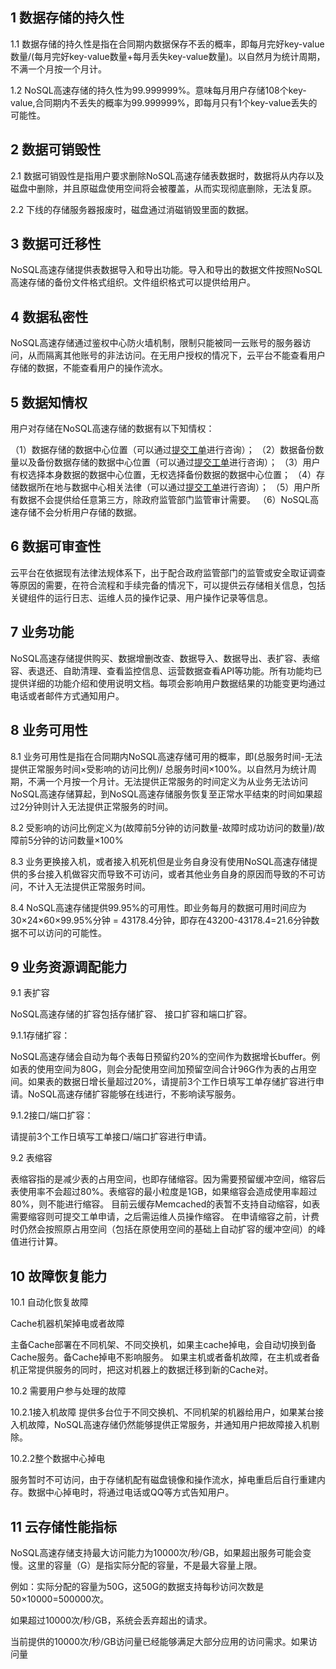 ##  1 数据存储的持久性

1.1 数据存储的持久性是指在合同期内数据保存不丢的概率，即每月完好key-value数量/(每月完好key-value数量+每月丢失key-value数量)。以自然月为统计周期，不满一个月按一个月计。

1.2 NoSQL高速存储的持久性为99.999999%。意味每月用户存储108个key-value,合同期内不丢失的概率为99.999999%，即每月只有1个key-value丢失的可能性。

## 2 数据可销毁性

2.1 数据可销毁性是指用户要求删除NoSQL高速存储表数据时，数据将从内存以及磁盘中删除，并且原磁盘使用空间将会被覆盖，从而实现彻底删除，无法复原。

2.2 下线的存储服务器报废时，磁盘通过消磁销毁里面的数据。

## 3 数据可迁移性

NoSQL高速存储提供表数据导入和导出功能。导入和导出的数据文件按照NoSQL高速存储的备份文件格式组织。文件组织格式可以提供给用户。

## 4 数据私密性

NoSQL高速存储通过鉴权中心防火墙机制，限制只能被同一云账号的服务器访问，从而隔离其他账号的非法访问。在无用户授权的情况下，云平台不能查看用户存储的数据，不能查看用户的操作流水。

## 5 数据知情权

用户对存储在NoSQL高速存储的数据有以下知情权：

（1）数据存储的数据中心位置（可以通过[提交工单](http://console.tce.fsphere.cn/ticket)进行咨询）；
（2）数据备份数量以及备份数据存储的数据中心位置（可以通过[提交工单](http://console.tce.fsphere.cn/ticket)进行咨询）；
（3）用户有权选择本身数据的数据中心位置，无权选择备份数据的数据中心位置；
（4）存储数据所在地与数据中心相关法律（可以通过[提交工单](http://console.tce.fsphere.cn/ticket)进行咨询）；
（5）用户所有数据不会提供给任意第三方，除政府监管部门监管审计需要。
（6）NoSQL高速存储不会分析用户存储的数据。

## 6 数据可审查性

云平台在依据现有法律法规体系下，出于配合政府监管部门的监管或安全取证调查等原因的需要，在符合流程和手续完备的情况下，可以提供云存储相关信息，包括关键组件的运行日志、运维人员的操作记录、用户操作记录等信息。

## 7 业务功能

NoSQL高速存储提供购买、数据增删改查、数据导入、数据导出、表扩容、表缩容、表退还、自助清理、查看监控信息、运营数据查看API等功能。所有功能均已提供详细的功能介绍和使用说明文档。每项会影响用户数据结果的功能变更均通过电话或者邮件方式通知用户。

## 8 业务可用性

8.1 业务可用性是指在合同期内NoSQL高速存储可用的概率，即(总服务时间-无法提供正常服务时间×受影响的访问比例)/ 总服务时间×100%。以自然月为统计周期，不满一个月按一个月计。无法提供正常服务的时间定义为从业务无法访问NoSQL高速存储算起，到NoSQL高速存储服务恢复至正常水平结束的时间如果超过2分钟则计入无法提供正常服务的时间。

8.2 受影响的访问比例定义为(故障前5分钟的访问数量-故障时成功访问的数量)/故障前5分钟的访问数量×100%

8.3 业务更换接入机，或者接入机死机但是业务自身没有使用NoSQL高速存储提供的多台接入机做容灾而导致不可访问，或者其他业务自身的原因而导致的不可访问，不计入无法提供正常服务时间。

8.4 NoSQL高速存储提供99.95%的可用性。即业务每月的数据可用时间应为30×24×60×99.95%分钟 = 43178.4分钟，即存在43200-43178.4=21.6分钟数据不可以访问的可能性。

## 9 业务资源调配能力

9.1 表扩容

NoSQL高速存储的扩容包括存储扩容、 接口扩容和端口扩容。

9.1.1存储扩容：

NoSQL高速存储会自动为每个表每日预留约20%的空间作为数据增长buffer。例如表的使用空间为80G，则会分配使用空间加预留空间合计96G作为表的占用空间。如果表的数据日增长量超过20%，请提前3个工作日填写工单存储扩容进行申请。NoSQL高速存储扩容能够在线进行，不影响读写服务。

9.1.2接口/端口扩容：

请提前3个工作日填写工单接口/端口扩容进行申请。

9.2 表缩容

表缩容指的是减少表的占用空间，也即存储缩容。因为需要预留缓冲空间，缩容后表使用率不会超过80%。表缩容的最小粒度是1GB，如果缩容会造成使用率超过80%，则不能进行缩容。
目前云缓存Memcached的表暂不支持自动缩容，如表需要缩容则可提交工单申请，之后需运维人员操作缩容。
在申请缩容之前，计费时仍然会按照原占用空间（包括在原使用空间的基础上自动扩容的缓冲空间）的峰值进行计算。

## 10 故障恢复能力


10.1 自动化恢复故障

Cache机器机架掉电或者故障

主备Cache部署在不同机架、不同交换机，如果主cache掉电，会自动切换到备Cache服务。备Cache掉电不影响服务。
如果主机或者备机故障，在主机或者备机正常提供服务的同时，把这对机器上的数据迁移到新的Cache对。

10.2 需要用户参与处理的故障

10.2.1接入机故障
提供多台位于不同交换机、不同机架的机器给用户，如果某台接入机故障，NoSQL高速存储仍然能够提供正常服务，并通知用户把故障接入机剔除。

10.2.2整个数据中心掉电

服务暂时不可访问，由于存储机配有磁盘镜像和操作流水，掉电重启后自行重建内存。数据中心掉电时，将通过电话或QQ等方式告知用户。

## 11 云存储性能指标

NoSQL高速存储支持最大访问能力为10000次/秒/GB，如果超出服务可能会变慢。这里的容量（G）是指实际分配的容量，不是最大容量上限。

例如：实际分配的容量为50G，这50G的数据支持每秒访问次数是50×10000=500000次。

如果超过10000次/秒/GB，系统会丢弃超出的请求。

当前提供的10000次/秒/GB访问量已经能够满足大部分应用的访问需求。如果访问量